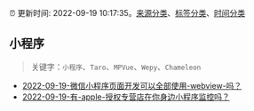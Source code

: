 :alarm_clock: 更新时间: 2022-09-19 10:17:35。[来源分类](../README.md)、[标签分类](../TAGS.md)、[时间分类](../TIMELINE.md)

## 小程序


> 关键字：`小程序`、`Taro`、`MPVue`、`Wepy`、`Chameleon`



- [2022-09-19-微信小程序页面开发可以全部使用-webview-吗？](https://www.v2ex.com/t/881337) 
- [2022-09-19-有-apple-授权专营店在你身边小程序监控吗？](https://www.v2ex.com/t/881320) 